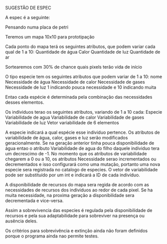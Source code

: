 SUGESTÃO DE ESPEC

A espec é a seguinte:

Pensando numa placa de petri

Teremos um mapa 10x10 para prototipação

Cada ponto do mapa terá os seguintes atributos, que podem variar cada qual de 1 a 10:
Quantidade de água
Calor
Quantidade de luz
Quantidade de ar

Sortearemos com 30% de chance quais pixels terão vida de início

O tipo especie tem os seguintes atributos que podem variar de 1 a 10:
nome
Necessidade de água
Necessidade de calor
Necessidade de gases
Necessidade de luz
1 indicando pouca necessidade e 10 indicando muita

Entao cada espécie é determinada pela combinação das necessidades desses elementos.

Os individuos terao os seguintes atributos, variando de 1 a 10 cada:
Especie
Variabilidade de agua
Variabilidade de calor
Variabilidade de gases
Variabilidade de luz
Vetor variabilidade de 6 elementos

A especie indicará a qual espécie esse individuo pertence.
Os atributos de variabilidade de água, calor, gases e luz serão modificados geracionalmente.
Se na geração anterior tinha pouca disponibilidade de água entao o atributo Variabilidade de agua do filho daquele
individuo tera um decrescimo de -1.
No momento que os atributos de variabilidade chegarem a 0 ou a 10, os atributos Necessidade serao incrementados ou decrementados
e isso configurará como uma mutação, portanto uma nova especie sera registrada no catalogo de especies.
O vetor de variabilidade pode ser substituído por um int e indicará a ID de cada indivíduo.

A disponibilidade de recursos do mapa sera regida de acordo com as necessidades de recursos dos individuos ao redor de cada pixel.
Se ha muita necessidade, na proxima geração a disponibilidade sera decrementada e vice-versa.

Assim a sobrevivencia das especies é regulada pela disponibilidade de recursos e pela sua adaptabilidade para sobreviver na presença ou
ausência deles.

Os critérios para sobrevivência e extinção ainda não foram definidos porque o programa ainda nao permite testes.
